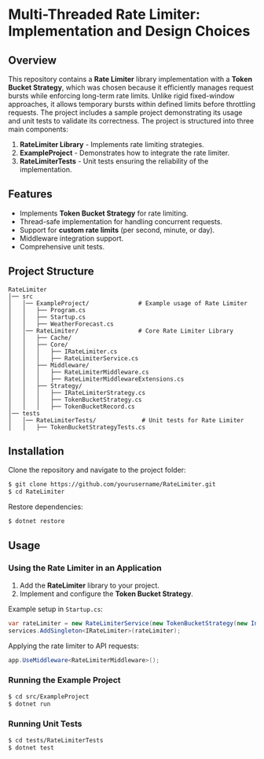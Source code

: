 # Multi-Threaded Rate Limiter: Implementation and Design Choices

## Overview
This repository contains a **Rate Limiter** library implementation with a **Token Bucket Strategy**, which was chosen because it efficiently manages request bursts while enforcing long-term rate limits. Unlike rigid fixed-window approaches, it allows temporary bursts within defined limits before throttling requests. The project includes a sample project demonstrating its usage and unit tests to validate its correctness. The project is structured into three main components:

1. **RateLimiter Library** - Implements rate limiting strategies.
2. **ExampleProject** - Demonstrates how to integrate the rate limiter.
3. **RateLimiterTests** - Unit tests ensuring the reliability of the implementation.

## Features
- Implements **Token Bucket Strategy** for rate limiting.
- Thread-safe implementation for handling concurrent requests.
- Support for **custom rate limits** (per second, minute, or day).
- Middleware integration support.
- Comprehensive unit tests.

## Project Structure
```
RateLimiter
│── src
│   │── ExampleProject/              # Example usage of Rate Limiter
│   │   ├── Program.cs
│   │   ├── Startup.cs
│   │   ├── WeatherForecast.cs
│   │── RateLimiter/                 # Core Rate Limiter Library
│   │   ├── Cache/
│   │   ├── Core/
│   │   │   ├── IRateLimiter.cs
│   │   │   ├── RateLimiterService.cs
│   │   ├── Middleware/
│   │   │   ├── RateLimiterMiddleware.cs
│   │   │   ├── RateLimiterMiddlewareExtensions.cs
│   │   ├── Strategy/
│   │   │   ├── IRateLimiterStrategy.cs
│   │   │   ├── TokenBucketStrategy.cs
│   │   │   ├── TokenBucketRecord.cs
│── tests
│   │── RateLimiterTests/             # Unit tests for Rate Limiter
│   │   ├── TokenBucketStrategyTests.cs
```

## Installation
Clone the repository and navigate to the project folder:
```sh
$ git clone https://github.com/yourusername/RateLimiter.git
$ cd RateLimiter
```

Restore dependencies:
```sh
$ dotnet restore
```

## Usage
### Using the Rate Limiter in an Application
1. Add the **RateLimiter** library to your project.
2. Implement and configure the **Token Bucket Strategy**.

Example setup in `Startup.cs`:
```csharp
var rateLimiter = new RateLimiterService(new TokenBucketStrategy(new InMemoryCache()), 10, TimeSpan.FromSeconds(1));
services.AddSingleton<IRateLimiter>(rateLimiter);
```

Applying the rate limiter to API requests:
```csharp
app.UseMiddleware<RateLimiterMiddleware>();
```

### Running the Example Project
```sh
$ cd src/ExampleProject
$ dotnet run
```

### Running Unit Tests
```sh
$ cd tests/RateLimiterTests
$ dotnet test
```